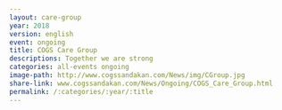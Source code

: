 ```yaml
---
layout: care-group
year: 2018
version: english
event: ongoing
title: COGS Care Group
descriptions: Together we are strong
categories: all-events ongoing
image-path: http://www.cogssandakan.com/News/img/CGroup.jpg
share-link: www.cogssandakan.com/News/Ongoing/COGS_Care_Group.html
permalink: /:categories/:year/:title
---
```

